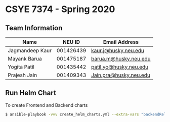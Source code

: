 # CSYE 7374 - Spring 2020

## Team Information

| Name | NEU ID | Email Address |
| --- | --- | --- |
|Jagmandeep Kaur | 001426439|kaur.j@husky.neu.edu |  | | |
|Mayank Barua| 001475187| barua.m@husky.neu.edu|
|Yogita Patil| 001435442|patil.yo@husky.neu.edu |
|Prajesh Jain| 001409343| Jain.pra@husky.neu.edu|

## Run Helm Chart

To create Frontend and Backend charts

```bash
$ ansible-playbook -vvv create_helm_charts.yml --extra-vars "backendReleaseName=value imageBackend=value rdsConnection=value bucketName=value awsKey=value secretKey=value imageFrontend=value frontendReleaseName=value dockerString=value redis_sentinel_enabled=true/false redis_cluster_enabled=true/false redis_password=Redis_Password readinessProbe_failureThreshold=3"
```

